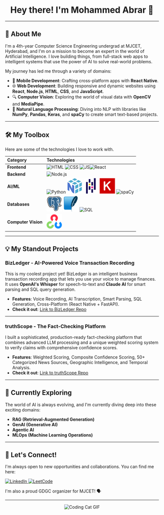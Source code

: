 <p align="center">
  <h1 align="center">Hey there! I'm Mohammed Abrar 👋</h1>
</p>

---

## 🚀 About Me

I'm a 4th-year Computer Science Engineering undergrad at MJCET, Hyderabad, and I'm on a mission to become an expert in the world of Artificial Intelligence. I love building things, from full-stack web apps to intelligent systems that use the power of AI to solve real-world problems.

My journey has led me through a variety of domains:
-   📱 **Mobile Development**: Crafting cross-platform apps with **React Native**.
-   🌐 **Web Development**: Building responsive and dynamic websites using **React**, **Node.js**, **HTML**, **CSS**, and **JavaScript**.
-   🔍 **Computer Vision**: Exploring the world of visual data with **OpenCV** and **MediaPipe**.
-   🧠 **Natural Language Processing**: Diving into NLP with libraries like **NumPy**, **Pandas**, **Keras**, and **spaCy** to create smart text-based projects.

---

## 🛠️ My Toolbox

Here are some of the technologies I love to work with.

| Category | Technologies |
| :--- | :--- |
| **Frontend** |<img src="https://upload.wikimedia.org/wikipedia/commons/6/61/HTML5_logo_and_wordmark.svg" alt="HTML" width="50" /> <img src="https://upload.wikimedia.org/wikipedia/commons/a/ab/Official_CSS_Logo.svg" alt="CSS" width="50" /> <img src="https://upload.wikimedia.org/wikipedia/commons/6/6a/JavaScript-logo.png" alt="JS" width="50" /><img src="https://cdnl.iconscout.com/lottie/free/thumb/free-react-animated-icon-gif-download-6182433.gif" alt="React" width="50" />|
| **Backend** | <img src="https://user-images.githubusercontent.com/74038190/212257460-738ff738-247f-4445-a718-cdd0ca76e2db.gif" alt="Node.js" width="50" /> |
| **AI/ML** | <img src="https://media4.giphy.com/media/v1.Y2lkPTZjMDliOTUydHg2NnFzN3ByaG5veXJxazcwNGtxemsxczNxd20wYTRjaHVkdnRxNiZlcD12MV9naWZzX3NlYXJjaCZjdD1n/KAq5w47R9rmTuvWOWa/source.gif" alt="Python" width="50" /> <img src="https://raw.githubusercontent.com/devicons/devicon/master/icons/numpy/numpy-original.svg" alt="Numpy" width="50" /> <img src="https://raw.githubusercontent.com/devicons/devicon/master/icons/pandas/pandas-original.svg" alt="Pandas" width="50" /> <img src="https://raw.githubusercontent.com/devicons/devicon/master/icons/keras/keras-original.svg" alt="Keras" width="50" /> <img src="https://upload.wikimedia.org/wikipedia/commons/8/88/SpaCy_logo.svg" alt="spaCy" width="50" /> |
| **Databases** | <img src="https://raw.githubusercontent.com/devicons/devicon/master/icons/postgresql/postgresql-original.svg" alt="Postgres" width="50" /> <img src="https://raw.githubusercontent.com/devicons/devicon/master/icons/sqlite/sqlite-original.svg" alt="SQLite" width="50" /> <img src="https://upload.wikimedia.org/wikipedia/commons/8/87/Sql_data_base_with_logo.png" alt="SQL" width="50" /> |
| **Computer Vision** | <img src="https://raw.githubusercontent.com/devicons/devicon/master/icons/opencv/opencv-original.svg" alt="OpenCV" width="50" /> |

---

## 💡 My Standout Projects

### **BizLedger** - AI-Powered Voice Transaction Recording

This is my coolest project yet! BizLedger is an intelligent business transaction recording app that lets you use your voice to manage finances. It uses **OpenAI's Whisper** for speech-to-text and **Claude AI** for smart parsing and SQL query generation.

-   **Features**: Voice Recording, AI Transcription, Smart Parsing, SQL Generation, Cross-Platform (React Native + FastAPI).
-   **Check it out**: [Link to BizLedger Repo](https://github.com/MohammedAbrar2004/BizLedger)


---

### **truthScope** - The Fact-Checking Platform

I built a sophisticated, production-ready fact-checking platform that combines advanced LLM processing and a unique weighted scoring system to verify claims with comprehensive confidence scores.

-   **Features**: Weighted Scoring, Composite Confidence Scoring, 50+ Categorized News Sources, Geographic Intelligence, and Temporal Analysis.
-   **Check it out**: [Link to truthScope Repo](https://github.com/MohammedAbrar2004/Mini-Project)

---

## 🔭 Currently Exploring

The world of AI is always evolving, and I'm currently diving deep into these exciting domains:
-   **RAG (Retrieval-Augmented Generation)**
-   **GenAI (Generative AI)**
-   **Agentic AI**
-   **MLOps (Machine Learning Operations)**

---

## 🌱 Let's Connect!

I'm always open to new opportunities and collaborations. You can find me here:

<p align="left">
  <a href="https://www.linkedin.com/in/mohammed-abrar-farooque" target="_blank">
    <img src="https://img.shields.io/badge/LinkedIn-0A66C2?style=for-the-badge&logo=linkedin&logoColor=white" alt="LinkedIn" />
  </a>
  <a href="https://leetcode.com/u/MohammedAbrar2004/" target="_blank">
    <img src="https://img.shields.io/badge/LeetCode-black?style=for-the-badge&logo=leetcode&logoColor=yellow" alt="LeetCode" />
  </a>
  <a href="mailto:abrarfarooque22@gmail.com">

  </a>
</p>

<p align="left">
  I'm also a proud GDGC organizer for MJCET! 🗣️
</p>

---
<p align="center">
  <img src="https://media.giphy.com/media/d9N3D34B0B7sM/giphy.gif" alt="Coding Cat GIF" width="100" />
</p>
